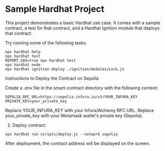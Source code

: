 # Sample Hardhat Project

This project demonstrates a basic Hardhat use case. It comes with a sample contract, a test for that contract, and a Hardhat Ignition module that deploys that contract.

Try running some of the following tasks:

```shell
npx hardhat help
npx hardhat test
REPORT_GAS=true npx hardhat test
npx hardhat node
npx hardhat ignition deploy ./ignition/modules/Lock.js
```

Instructions to Deploy the Contract on Sepolia

Create a .env file in the smart-contract directory with the following content:

```
SEPOLIA_RPC_URL=https://sepolia.infura.io/v3/YOUR_INFURA_KEY
PRIVATE_KEY=your_private_key
```

Replace YOUR_INFURA_KEY with your Infura/Alchemy RPC URL.
Replace your_private_key with your Metamask wallet's private key (Sepolia).

2. Deploy contract:

```
npx hardhat run scripts/deploy.js --network sepolia
```

After deployment, the contract address will be displayed on the screen.
